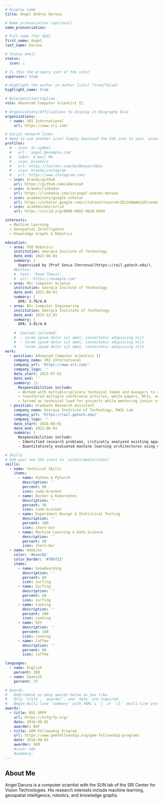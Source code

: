 ```yaml
---
# Display name
title: Angel Andres Daruna

# Name pronunciation (optional)
name_pronunciation:

# Full name (for SEO)
first_name: Angel
last_name: Daruna

# Status emoji
status:
  icon: ☕️

# Is this the primary user of the site?
superuser: true

# Highlight the author in author lists? (true/false)
highlight_name: true

# Role/position/tagline
role: Advanced Computer Scientist II

# Organizations/Affiliations to display in Biography blox
organizations:
  - name: SRI International
    url: https://www.sri.com/

# Social network links
# Need to use another icon? Simply download the SVG icon to your `assets/media/icons/` folder.
profiles:
  # - icon: at-symbol
  #   url: 'angel.@example.com'
  #   label: E-mail Me
  # - icon: brands/x
  #   url: https://twitter.com/GetResearchDev
  # - icon: brands/instagram
  #   url: https://www.instagram.com/
  - icon: brands/github
    url: https://github.com/adaruna3
  - icon: brands/linkedin
    url: https://linkedin.com/in/angel-andres-daruna
  - icon: academicons/google-scholar
    url: https://scholar.google.com/citations?user=DrIDiIUAAAAJ&hl=en&oi=ao
  - icon: academicons/orcid
    url: https://orcid.org/0000-0002-9620-036X

interests:
  - Machine Learning
  - Geospatial Intelligence
  - Knowledge Graphs & Robotics

education:
  - area: PhD Robotics
    institution: Georgia Insitute of Technology
    date_end: 2022-06-01
    summary: |
      Supervised by [Prof Sonia Chernova](https://rail.gatech.edu/).
    #button:
    #  text: 'Read Thesis'
    #  url: 'https://example.com'
  - area: MSc Computer Science
    institution: Georgia Insitute of Technology
    date_end: 2021-08-01
    summary: |
      GPA: 3.76/4.0
  - area: BSc Computer Engineering
    institution: Georgia Institute of Technology
    date_end: 2015-12-01
    summary: |
      GPA: 3.91/4.0
      
    #  Courses included:
    #  - lorem ipsum dolor sit amet, consectetur adipiscing elit
    #  - lorem ipsum dolor sit amet, consectetur adipiscing elit
    #  - lorem ipsum dolor sit amet, consectetur adipiscing elit
work:
  - position: Advanced Computer Scientist II
    company_name: SRI International
    company_url: 'https://www.sri.com/'
    company_logo: ''
    date_start: 2022-07-01
    date_end: ''
    summary: |2-
      Responsibilities include:
      - Worked with multidisciplinary technical teams and managers to design, implement, evaluate, and transition novel machine learning algorithms given minimal guidelines and problem constraints
      - Coauthored multiple conference articles, white papers, RFIs, and full technical proposals for government agencies including DARPA, NGA, and ARPA-E
      - Served as technical lead for projects while mentoring junior scientists
  - position: Graduate Research Assistant
    company_name: Georgia Institute of Technology, RAIL Lab
    company_url: 'https://rail.gatech.edu/'
    company_logo: ''
    date_start: 2016-08-01
    date_end: 2022-06-01
    summary: |
      Responsibilities include:
      - Identified research problems, critically analyzed existing approaches, and developed scalable machine learning pipelines using Python, Pytorch
      - Quantitatively evaluated machine learning architectures using multiple performance metrics to extract actionable, data-driven conclusions

# Skills
# Add your own SVG icons to `assets/media/icons/`
skills:
  - name: Technical Skills
    items:
      - name: Python & Pytorch
        description: ''
        percent: 80
        icon: code-bracket
      - name: Docker & Kubernetes
        description: ''
        percent: 40
        icon: code-bracket
      - name: Experiment Design & Statistical Testing
        description: ''
        percent: 100
        icon: chart-bar
      - name: Machine Learning & Data Science
        description: ''
        percent: 40
        icon: chart-bar
  - name: Hobbies
    color: '#eeac02'
    color_border: '#f0bf23'
    items:
      - name: Snowboarding
        description: ''
        percent: 60
        icon: surfing
      - name: Surfing
        description: ''
        percent: 60
        icon: surfing
      - name: Cooking
        description: ''
        percent: 100
        icon: cooking
      - name: DIY
        description: ''
        percent: 100
        icon: cooking
      - name: Coffee
        description: ''
        percent: 80
        icon: coffee

languages:
  - name: English
    percent: 100
  - name: Spanish
    percent: 75

# Awards.
#   Add/remove as many awards below as you like.
#   Only `title`, `awarder`, and `date` are required.
#   Begin multi-line `summary` with YAML's `|` or `|2-` multi-line prefix and indent 2 spaces below.
awards:
  - title: NSF GRFP
    url: https://nsfgrfp.org/
    date: 2016-08-01
    awarder: NSF
  - title: GEM Fellowship Program
    url: https://www.gemfellowship.org/gem-fellowship-program/
    date: 2016-08-01
    awarder: GEM
    #icon: edx
    #summary:
---
```


## About Me

Angel Daruna is a computer scientist with the SUN lab of the SRI Center for Vision Technologies. His research interests include machine learning, geospatial intelligence, robotics, and knowledge graphs.
